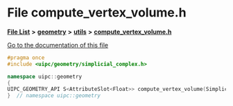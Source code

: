 

# File compute\_vertex\_volume.h

[**File List**](files.md) **>** [**geometry**](dir_04894967a28d068f10a69f6e8a07a2cb.md) **>** [**utils**](dir_739799d2da88efedfd4a7c44220c72e4.md) **>** [**compute\_vertex\_volume.h**](compute__vertex__volume_8h.md)

[Go to the documentation of this file](compute__vertex__volume_8h.md)


```C++
#pragma once
#include <uipc/geometry/simplicial_complex.h>

namespace uipc::geometry
{
UIPC_GEOMETRY_API S<AttributeSlot<Float>> compute_vertex_volume(SimplicialComplex& R);
}  // namespace uipc::geometry
```


